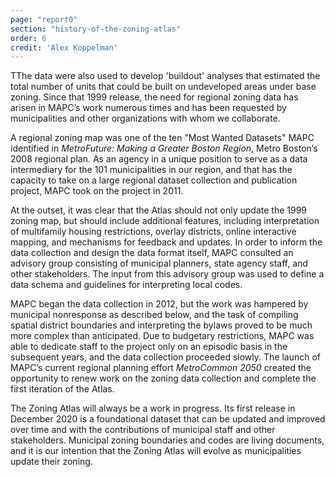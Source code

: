 ```yaml
---
page: "report0"
section: "history-of-the-zoning-atlas"
order: 6
credit: 'Alex Koppelman'
---
```

TThe data were also used to develop 'buildout' analyses that estimated the total number of units that could be built on undeveloped areas under base zoning. Since that 1999 release, the need for regional zoning data has arisen in MAPC’s work numerous times and has been requested by municipalities and other organizations with whom we collaborate.

A regional zoning map was one of the ten "Most Wanted Datasets" MAPC identified in *MetroFuture: Making a Greater Boston Region*, Metro Boston’s 2008 regional plan. As an agency in a unique position to serve as a data intermediary for the 101 municipalities in our region, and that has the capacity to take on a large regional dataset collection and publication project, MAPC took on the project in 2011.

At the outset, it was clear that the Atlas should not only update the 1999 zoning map, but should include additional features, including interpretation of multifamily housing restrictions, overlay districts, online interactive mapping, and mechanisms for feedback and updates. In order to inform the data collection and design the data format itself, MAPC consulted an advisory group consisting of municipal planners, state agency staff, and other stakeholders. The input from this advisory group was used to define a data schema and guidelines for interpreting local codes.

MAPC began the data collection in 2012, but the work was hampered by municipal nonresponse as described below, and the task of compiling spatial district boundaries and interpreting the bylaws proved to be much more complex than anticipated. Due to budgetary restrictions, MAPC was able to dedicate staff to the project only on an episodic basis in the subsequent years, and the data collection proceeded slowly. The launch of MAPC’s current regional planning effort *MetroCommon 2050* created the opportunity to renew work on the zoning data collection and complete the first iteration of the Atlas.

The Zoning Atlas will always be a work in progress. Its first release in December 2020 is a foundational dataset that can be updated and improved over time and with the contributions of municipal staff and other stakeholders. Municipal zoning boundaries and codes are living documents, and it is our intention that the Zoning Atlas will evolve as municipalities update their zoning.